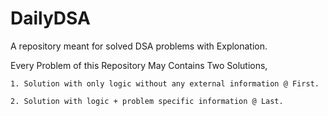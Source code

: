 # DailyDSA
A repository meant for solved DSA problems with Explonation.

Every Problem of this Repository May Contains Two Solutions,

    1. Solution with only logic without any external information @ First.

    2. Solution with logic + problem specific information @ Last.